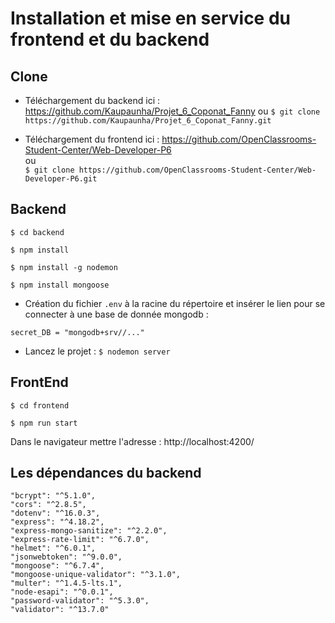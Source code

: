 # Installation et mise en service du frontend et du backend

## Clone

- Téléchargement du backend ici : https://github.com/Kaupaunha/Projet_6_Coponat_Fanny
ou
`$ git clone https://github.com/Kaupaunha/Projet_6_Coponat_Fanny.git `

- Téléchargement du frontend ici : https://github.com/OpenClassrooms-Student-Center/Web-Developer-P6   
ou  
`$ git clone https://github.com/OpenClassrooms-Student-Center/Web-Developer-P6.git` 


## Backend

`$ cd backend`

`$ npm install `

`$ npm install -g nodemon `

`$ npm install mongoose `

- Création du fichier `.env` à la racine du répertoire et insérer le lien pour se connecter à une base de donnée mongodb : 

`secret_DB = "mongodb+srv//..."` 


- Lancez le projet : 
`$ nodemon server `


## FrontEnd

`$ cd frontend`

`$ npm run start`

Dans le navigateur mettre l'adresse : http://localhost:4200/


## Les dépendances du backend
    "bcrypt": "^5.1.0",
    "cors": "^2.8.5",
    "dotenv": "^16.0.3",
    "express": "^4.18.2",
    "express-mongo-sanitize": "^2.2.0",
    "express-rate-limit": "^6.7.0",
    "helmet": "^6.0.1",
    "jsonwebtoken": "^9.0.0",
    "mongoose": "^6.7.4",
    "mongoose-unique-validator": "^3.1.0",
    "multer": "^1.4.5-lts.1",
    "node-esapi": "^0.0.1",
    "password-validator": "^5.3.0",
    "validator": "^13.7.0"

